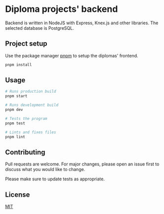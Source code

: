 # Diploma projects' backend

Backend is written in NodeJS with Express, Knex.js and other libraries. The selected database is PostgreSQL.

## Project setup
Use the package manager [pnpm](https://pnpm.io/) to setup the diplomas' frontend.
```bash
pnpm install
```

## Usage
```bash
# Runs production build
pnpm start

# Runs development build
pnpm dev

# Tests the program
pnpm test

# Lints and fixes files
pnpm lint
```

## Contributing
Pull requests are welcome. For major changes, please open an issue first to discuss what you would like to change.

Please make sure to update tests as appropriate.

## License
[MIT](https://choosealicense.com/licenses/mit/)
